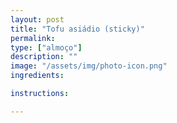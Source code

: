 ```yaml
---
layout: post
title: "Tofu asiádio (sticky)"
permalink: 
type: ["almoço"]
description: ""
image: "/assets/img/photo-icon.png"
ingredients:

instructions:

---
```

